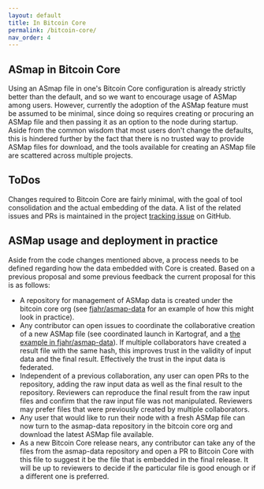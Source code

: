 ```yaml
---
layout: default
title: In Bitcoin Core
permalink: /bitcoin-core/
nav_order: 4
---
```


## ASmap in Bitcoin Core

Using an ASmap file in one's Bitcoin Core configuration is already strictly better than the default, and so we want to encourage usage of ASMap among users. However, currently the adoption of the ASMap feature must be assumed to be minimal, since doing so requires creating or procuring an ASMap file and then passing it as an option to the node during startup. Aside from the common wisdom that most users don't change the defaults, this is hindered further by the fact that there is no trusted way to provide ASMap files for download, and the tools available for creating an ASMap file are scattered across multiple projects.

## ToDos

Changes required to Bitcoin Core are fairly minimal, with the goal of tool consolidation and the actual embedding of the data. A list of the related issues and PRs is maintained in the project [tracking issue](https://github.com/bitcoin/bitcoin/issues/28794) on GitHub.

## ASMap usage and deployment in practice

Aside from the code changes mentioned above, a process needs to be defined regarding how the data embedded with Core is created. Based on a previous proposal and some previous feedback the current proposal for this is as follows:

- A repository for management of ASMap data is created under the bitcoin core org (see [fjahr/asmap-data](https://github.com/bitcoin/bitcoin/issues/28794) for an example of how this might look in practice).
- Any contributor can open issues to coordinate the collaborative creation of a new ASMap file (see coordinated launch in Kartograf, and a [the example in fjahr/asmap-data](https://github.com/fjahr/asmap-data/issues/4)). If multiple collaborators have created a result file with the same hash, this improves trust in the validity of input data and the final result. Effectively the trust in the input data is federated.
- Independent of a previous collaboration, any user can open PRs to the repository, adding the raw input data as well as the final result to the repository. Reviewers can reproduce the final result from the raw input files and confirm that the raw input file was not manipulated. Reviewers may prefer files that were previously created by multiple collaborators.
- Any user that would like to run their node with a fresh ASMap file can now turn to the asmap-data repository in the bitcoin core org and download the latest ASMap file available.
- As a new Bitcoin Core release nears, any contributor can take any of the files from the asmap-data repository and open a PR to Bitcoin Core with this file to suggest it be the file that is embedded in the final release. It will be up to reviewers to decide if the particular file is good enough or if a different one is preferred.
